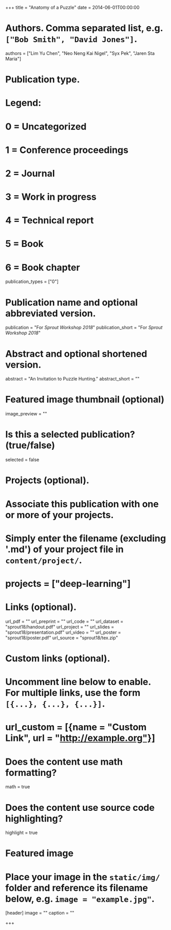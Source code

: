 +++
title = "Anatomy of a Puzzle"
date = 2014-06-01T00:00:00

# Authors. Comma separated list, e.g. `["Bob Smith", "David Jones"]`.
authors = ["Lim Yu Chen", "Neo Neng Kai Nigel", "Syx Pek", "Jaren Sta Maria"]

# Publication type.
# Legend:
# 0 = Uncategorized
# 1 = Conference proceedings
# 2 = Journal
# 3 = Work in progress
# 4 = Technical report
# 5 = Book
# 6 = Book chapter
publication_types = ["0"]

# Publication name and optional abbreviated version.
publication = "For *Sprout Workshop 2018*"
publication_short = "For *Sprout Workshop 2018*"

# Abstract and optional shortened version.
abstract = "An Invitation to Puzzle Hunting."
abstract_short = ""

# Featured image thumbnail (optional)
image_preview = ""

# Is this a selected publication? (true/false)
selected = false

# Projects (optional).
#   Associate this publication with one or more of your projects.
#   Simply enter the filename (excluding '.md') of your project file in `content/project/`.
# projects = ["deep-learning"]

# Links (optional).
url_pdf = ""
url_preprint = ""
url_code = ""
url_dataset = "sprout18/handout.pdf"
url_project = ""
url_slides = "sprout18/presentation.pdf"
url_video = ""
url_poster = "sprout18/poster.pdf"
url_source = "sprout18/tex.zip"

# Custom links (optional).
# Uncomment line below to enable. For multiple links, use the form `[{...}, {...}, {...}]`.
# url_custom = [{name = "Custom Link", url = "http://example.org"}]

# Does the content use math formatting?
math = true

# Does the content use source code highlighting?
highlight = true


# Featured image
# Place your image in the `static/img/` folder and reference its filename below, e.g. `image = "example.jpg"`.
[header]
image = ""
caption = ""

+++
